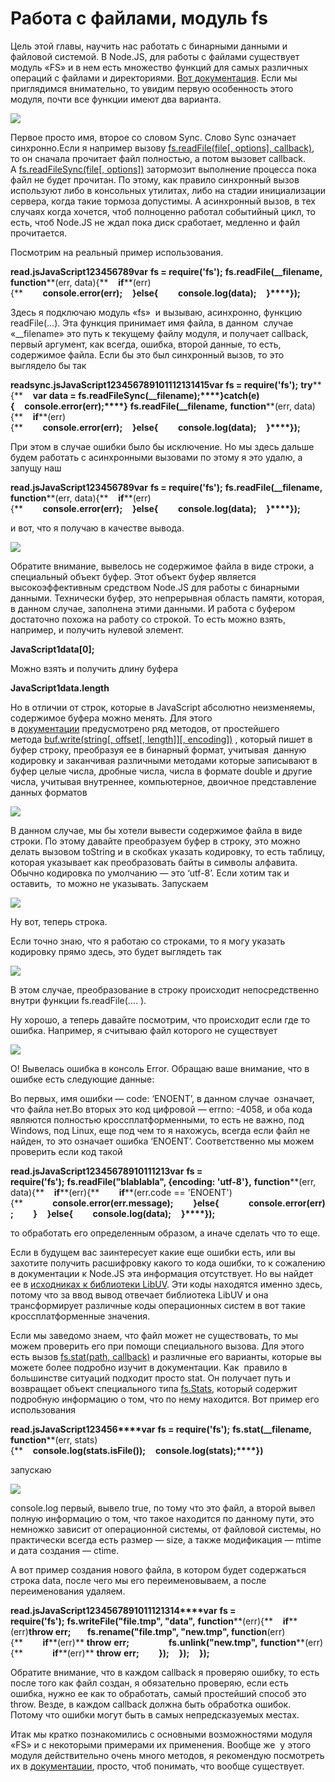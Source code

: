 
# **Работа с файлами, модуль fs**

Цель этой главы, научить нас работать с бинарными данными и файловой системой. В Node.JS, для работы с файлами существует модуль «FS» и в нем есть множество функций для самых различных операций с файлами и директориями. [Вот документация](https://nodejs.org/dist/latest-v4.x/docs/api/fs.html). Если мы приглядимся внимательно, то увидим первую особенность этого модуля, почти все функции имеют два варианта.

![](http://imnotgenius.com/wp-content/uploads/Screenshot_23_01.png)

Первое просто имя, второе со словом Sync. Слово Sync означает синхронно.Если я например вызову [fs.readFile(file[, options], callback)](https://nodejs.org/dist/latest-v4.x/docs/api/fs.html#fs_fs_readfile_file_options_callback), то он сначала прочитает файл полностью, а потом вызовет callback. А [fs.readFileSync(file[, options])](https://nodejs.org/dist/latest-v4.x/docs/api/fs.html#fs_fs_readfilesync_file_options) затормозит выполнение процесса пока файл не будет прочитан. По этому, как правило синхронный вызов используют либо в консольных утилитах, либо на стадии инициализации сервера, когда такие тормоза допустимы. А асинхронный вызов, в тех случаях когда хочется, чтоб полноценно работал событийный цикл, то есть, чтоб Node.JS не ждал пока диск сработает, медленно и файл прочитается.

Посмотрим на реальный пример использования.

**read.jsJavaScript****1****2****3****4****5****6****7****8****9****var** **fs = require('fs');** **fs.readFile(__filename,** **function****(err, data){**    **if****(err){**        **console.error(err);**    **}****else****{**        **console.log(data);**    **}****});**

Здесь я подключаю модуль «fs»  и вызываю, асинхронно, функцию readFile(…). Эта функция принимает имя файла, в данном  случае «__filename» это путь к текущему файлу модуля, и получает callback, первый аргумент, как всегда, ошибка, второй данные, то есть, содержимое файла. Если бы это был синхронный вызов, то это выглядело бы так

**readsync.jsJavaScript****1****2****3****4****5****6****7****8****9****10****11****12****13****14****15****var** **fs = require('fs');** **try****{**    **var** **data = fs.readFileSync(__filename);****}****catch****(e){**    **console.error(err);****}** **fs.readFile(__filename,** **function****(err, data){**    **if****(err){**        **console.error(err);**    **}****else****{**        **console.log(data);**    **}****});**

При этом в случае ошибки было бы исключение. Но мы здесь дальше будем работать с асинхронными вызовами по этому я это удалю, а запущу наш

**read.jsJavaScript****1****2****3****4****5****6****7****8****9****var** **fs = require('fs');** **fs.readFile(__filename,** **function****(err, data){**    **if****(err){**        **console.error(err);**    **}****else****{**        **console.log(data);**    **}****});**

и вот, что я получаю в качестве вывода.

![](http://imnotgenius.com/wp-content/uploads/Screenshot_23_02.png)

Обратите внимание, вывелось не содержимое файла в виде строки, а специальный объект буфер. Этот объект буфер является высокоэффективным средством Node.JS для работы с бинарными данными. Технически буфер, это непрерывная область памяти, которая, в данном случае, заполнена этими данными. И работа с буфером достаточно похожа на работу со строкой. То есть можно взять, например, и получить нулевой элемент.

**JavaScript****1****data[0];**

Можно взять и получить длину буфера

**JavaScript****1****data.length**

Но в отличии от строк, которые в JavaScript абсолютно неизменяемы, содержимое буфера можно менять. Для этого в [документации](https://nodejs.org/dist/latest-v4.x/docs/api/buffer.html) предусмотрено ряд методов, от простейшего метода [buf.write(string[, offset[, length]][, encoding])](https://nodejs.org/dist/latest-v4.x/docs/api/buffer.html#buffer_buf_write_string_offset_length_encoding) , который пишет в буфер строку, преобразуя ее в бинарный формат, учитывая  данную кодировку и заканчивая различными методами которые записывают в буфер целые числа, дробные числа, числа в формате double и другие числа, учитывая внутреннее, компьютерное, двоичное представление данных форматов

![](http://imnotgenius.com/wp-content/uploads/Screenshot_23_03.png)

В данном случае, мы бы хотели вывести содержимое файла в виде строки. По этому давайте преобразуем буфер в строку, это можно делать вызовом toString и в скобках указать кодировку, то есть таблицу, которая указывает как преобразовать байты в символы алфавита. Обычно кодировка по умолчанию — это ‘utf-8’. Если хотим так и оставить,  то можно не указывать. Запускаем

![](http://imnotgenius.com/wp-content/uploads/Screenshot_23_04.png)

Ну вот, теперь строка.

Если точно знаю, что я работаю со строками, то я могу указать кодировку прямо здесь, это будет выглядеть так

![](http://imnotgenius.com/wp-content/uploads/Screenshot_23_05.png)

В этом случае, преобразование в строку происходит непосредственно внутри функции fs.readFile(…. ).

Ну хорошо, а теперь давайте посмотрим, что происходит если где то ошибка. Например, я считываю файл которого не существует

![](http://imnotgenius.com/wp-content/uploads/Screenshot_23_06.png)

О! Вывелась ошибка в консоль Error. Обращаю ваше внимание, что в ошибке есть следующие данные:

Во первых, имя ошибки — code: ‘ENOENT’, в данном случае  означает, что файла нет.Во вторых это код цифровой — errno: -4058, и оба кода являются полностью кроссплатформенными, то есть не важно, под Windows, под Linux, еще под чем то я нахожусь, всегда если файл не найден, то это означает ошибка ‘ENOENT’. Соответственно мы можем проверить если код такой

**read.jsJavaScript****1****2****3****4****5****6****7****8****9****10****11****12****13****var** **fs = require('fs');** **fs.readFile("blablabla", {encoding: 'utf-8'},** **function****(err, data){**    **if****(err){**        **if****(err.code == 'ENOENT'){**            **console.error(err.message);**        **}****else****{**            **console.error(err);**        **}**    **}****else****{**        **console.log(data);**    **}****});**

то обработать его определенным образом, а иначе сделать что то еще.

Если в будущем вас заинтересует какие еще ошибки есть, или вы захотите получить расшифровку какого то кода ошибки, то к сожалению в документации к Node.JS эта информация отсутствует. Но вы найдет ее в [исходниках к библиотеки LibUV](http://docs.libuv.org/en/v1.x/errors.html). Эти коды находятся именно здесь, потому что за ввод вывод отвечает библиотека LibUV и она трансформирует различные коды операционных систем в вот такие кроссплатформенные значения.

Если мы заведомо знаем, что файл может не существовать, то мы можем проверить его при помощи специального вызова. Для этого есть вызов [fs.stat(path, callback)](https://nodejs.org/dist/latest-v4.x/docs/api/fs.html#fs_fs_stat_path_callback) и различные его варианты, которые вы можете более подробно изучит в документации. Как  правило в большинстве ситуаций подходит просто stat. Он получает путь и возвращает объект специального типа [fs.Stats](https://nodejs.org/dist/latest-v4.x/docs/api/fs.html#fs_class_fs_stats), который содержит подробную информацию о том, что по нему находится. Вот пример его использования

**read.jsJavaScript****1****2****3****4****5****6****var** **fs = require('fs');** **fs.stat(__filename,** **function****(err, stats){**    **console.log(stats.isFile());**    **console.log(stats);****})**

запускаю

![](http://imnotgenius.com/wp-content/uploads/Screenshot_23_07.png)

console.log первый, вывело true, по тому что это файл, а второй вывел полную информацию о том, что такое находится по данному пути, это немножко зависит от операционной системы, от файловой системы, но практически всегда есть размер — size, а также модификация — mtime и дата создания — ctime.

А вот пример создания нового файла, в котором будет содержаться строка data, после чего мы его переименовываем, а после переименования удаляем.

**read.jsJavaScript****1****2****3****4****5****6****7****8****9****10****11****12****13****14****var** **fs = require('fs');** **fs.writeFile("file.tmp", "data",** **function****(err){**    **if****(err)****throw** **err;**        **fs.rename("file.tmp", "new.tmp",** **function****(err){**        **if****(err)** **throw** **err;**                **fs.unlink("new.tmp",** **function****(err){**            **if****(err)** **throw** **err;**        **});**    **});**    **});**

Обратите внимание, что в каждом callback я проверяю ошибку, то есть после того как файл создан, я обязательно проверяю, если есть ошибка, нужно ее как то обработать, самый простейший способ это throw. Везде, в каждом callback должна быть обработка ошибок. Потому что ошибки могут быть в самых непредсказуемых местах.

Итак мы кратко познакомились с основными возможностями модуля «FS» и с некоторыми примерами их применения. Вообще же  у этого модуля действительно очень много методов, я рекомендую посмотреть их в [документации](https://nodejs.org/dist/latest-v4.x/docs/api/fs.html), просто, чтоб понимать, что вообще существует.
